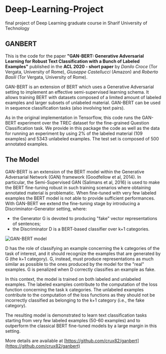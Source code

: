 # Deep-Learning-Project
final project of Deep Learning graduate course in Sharif University of Technology


## GANBERT

This is the code for the paper **"GAN-BERT: Generative Adversarial Learning for Robust Text Classification with a Bunch of Labeled Examples"** published in the **ACL 2020 - short paper** by *Danilo Croce* (Tor Vergata, University of Rome), *Giuseppe Castellucci* (Amazon) and *Roberto Basili* (Tor Vergata, University of Rome).

GAN-BERT is an extension of BERT which uses a Generative Adversarial setting to implement an effective semi-supervised learning schema. It allows training BERT with datasets composed of a limited amount of labeled examples and larger subsets of unlabeled material. 
GAN-BERT can be used in sequence classification tasks (also involving text pairs). 

As in the original implementation in Tensorflow, this code runs the GAN-BERT experiment over the TREC dataset for the fine-grained Question Classification task. We provide in this package the code as well as the data for running an experiment by using 2% of the labeled material (109 examples) and 5343 unlabeled examples.
The test set is composed of 500 annotated examples.


## The Model

GAN-BERT is an extension of the BERT model within the Generative Adversarial Network (GAN) framework (Goodfellow et al, 2014). In particular, the Semi-Supervised GAN (Salimans et al, 2016) is used to make the BERT fine-tuning robust in such training scenarios where obtaining annotated material is problematic. When fine-tuned with very few labeled examples the BERT model is not able to provide sufficient performances. With GAN-BERT we extend the fine-tuning stage by introducing a Discriminator-Generator setting, where:

- the Generator G is devoted to producing "fake" vector representations of sentences;
- the Discriminator D is a BERT-based classifier over k+1 categories.

![GAN-BERT model](https://github.com/crux82/ganbert/raw/master/ganbert.jpg)

D has the role of classifying an example concerning the k categories of the task of interest, and it should recognize the examples that are generated by G (the k+1 category). 
G, instead, must produce representations as much similar as possible to the ones produced by the model for the "real" examples. G is penalized when D correctly classifies an example as fake.

In this context, the model is trained on both labeled and unlabeled examples. The labeled examples contribute to the computation of the loss function concerning the task k categories. The unlabeled examples contribute to the computation of the loss functions as they should not be incorrectly classified as belonging to the k+1 category (i.e., the fake category).

The resulting model is demonstrated to learn text classification tasks starting from very few labeled examples (50-60 examples) and to outperform the classical BERT fine-tuned models by a large margin in this setting.

More details are available at [https://github.com/crux82/ganbert](https://github.com/crux82/ganbert)

